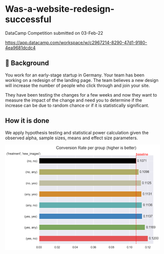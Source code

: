 # Was-a-website-redesign-successful
DataCamp Competition submitted on 03-Feb-22

https://app.datacamp.com/workspace/w/c2967214-8290-47d1-9180-4ea9681dcdc4
 
 ## 📖 Background
You work for an early-stage startup in Germany. Your team has been working on a redesign of the landing page. The team believes a new design will increase the number of people who click through and join your site. 

They have been testing the changes for a few weeks and now they want to measure the impact of the change and need you to determine if the increase can be due to random chance or if it is statistically significant.

 ## How it is done
We apply hypothesis testing and statistical power calculation given the observed alpha, sample sizes, means and effect size parameters.

![png](/conversion-rate-per-group.png)
